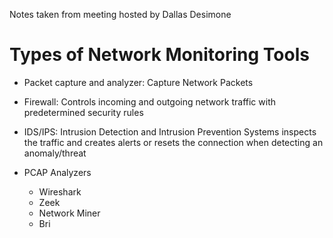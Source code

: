 Notes taken from meeting hosted by Dallas Desimone

# Types of Network Monitoring Tools
- Packet capture and analyzer: Capture Network Packets
- Firewall: Controls incoming and outgoing network traffic with predetermined security rules 
- IDS/IPS: Intrusion Detection and Intrusion Prevention Systems inspects the traffic and creates alerts or resets the connection when detecting an anomaly/threat 

- PCAP Analyzers
	- Wireshark
	- Zeek
	- Network Miner
	- Bri